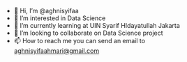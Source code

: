 - 👋 Hi, I’m @aghnisyifaa
- 👀 I’m interested in Data Science
- 🌱 I’m currently learning at UIN Syarif HIdayatullah Jakarta
- 💞️ I’m looking to collaborate on Data Science project
- 📫 How to reach me you can send an email to aghnisyifaahmari@gmail.com

<!---
aghnisyifaa/aghnisyifaa is a ✨ special ✨ repository because its `README.md` (this file) appears on your GitHub profile.
You can click the Preview link to take a look at your changes.
--->
